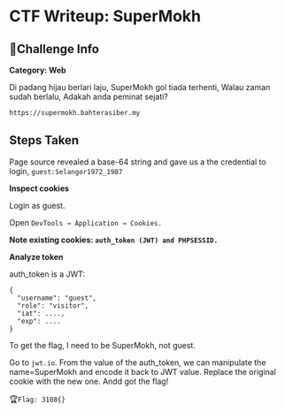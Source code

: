 # CTF Writeup: SuperMokh

## 🧩Challenge Info
**Category: Web**

Di padang hijau berlari laju, SuperMokh gol tiada terhenti, Walau zaman sudah berlalu, Adakah anda peminat sejati?

```bash
https://supermokh.bahterasiber.my
```

## Steps Taken

Page source revealed a base-64 string and gave us a the credential to login, ```guest:Selangor1972_1987```

**Inspect cookies**

Login as guest.

Open ```DevTools → Application → Cookies.```

**Note existing cookies: ```auth_token (JWT) and PHPSESSID.```**

**Analyze token**

auth_token is a JWT:
```
{
  "username": "guest",
  "role": "visitor",
  "iat": ....,
  "exp": ....
}
```

To get the flag, I need to be SuperMokh, not guest.

Go to ```jwt.io```. From the value of the auth_token, we can manipulate the name=SuperMokh and encode it back to JWT value. Replace the original cookie with the new one. Andd got the flag!

🏆```Flag: 3108{}```
